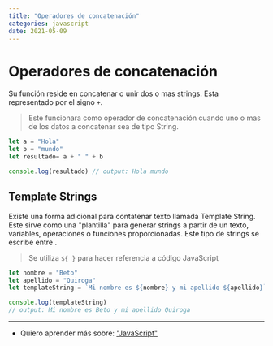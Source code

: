 ```yaml
---
title: "Operadores de concatenación"
categories: javascript
date: 2021-05-09
---
```


# Operadores de concatenación

Su función reside en concatenar o unir dos o mas strings. Esta representado por el signo `+`.

> Este funcionara como operador de concatenación cuando uno o mas de los datos a concatenar sea de tipo String.

````js
let a = "Hola"
let b = "mundo"
let resultado= a + " " + b

console.log(resultado) // output: Hola mundo
````

## Template Strings
Existe una forma adicional para contatenar texto llamada Template String. Este sirve como una "plantilla" para generar strings a partir de un texto, variables, operaciones o funciones proporcionadas. Este tipo de strings se escribe entre .

> Se utiliza `${ }` para hacer referencia a código JavaScript

````js
let nombre = "Beto"
let apellido = "Quiroga"
let templateString = `Mi nombre es ${nombre} y mi apellido ${apellido}`

console.log(templateString)
// output: Mi nombre es Beto y mi apellido Quiroga
````

***

- Quiero aprender más sobre: ["JavaScript"](../00/javascript)
